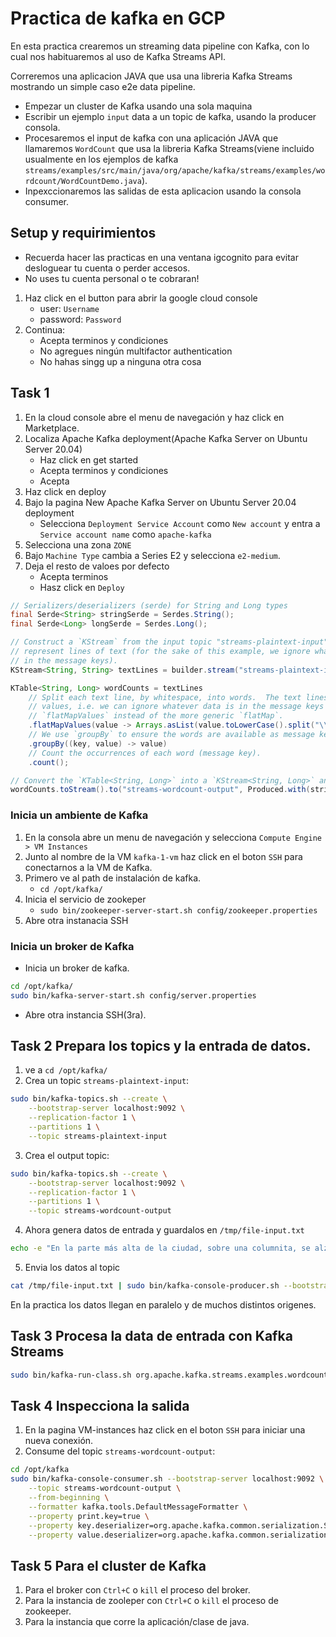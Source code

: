 # Practica de kafka en GCP

En esta practica crearemos un streaming data pipeline con Kafka, con lo cual nos habituaremos al uso de Kafka Streams API.


Correremos una aplicacion JAVA que usa una libreria Kafka Streams mostrando un simple caso e2e data pipeline.



- Empezar un cluster de Kafka usando una sola maquina
- Escribir un ejemplo `input` data a un topic de kafka, usando la producer consola.
- Procesaremos el input de kafka con una aplicación JAVA que llamaremos `WordCount` que usa la libreria Kafka Streams(viene incluido usualmente en los ejemplos de kafka `streams/examples/src/main/java/org/apache/kafka/streams/examples/wordcount/WordCountDemo.java`).
- Inpexccionaremos las salidas de esta aplicacion usando la consola consumer.



## Setup y requirimientos

- Recuerda hacer las practicas en una ventana igcognito para evitar desloguear tu cuenta o perder accesos.
- No uses tu cuenta personal o te cobraran!

1. Haz click en el button para abrir la google cloud console
    - user: `Username`
    - password: `Password`
2. Continua:
    - Acepta terminos y condiciones
    - No agregues ningún multifactor authentication
    - No hahas singg up a ninguna otra cosa

## Task 1

1. En la cloud console abre el menu de navegación y haz click en Marketplace.
2. Localiza Apache Kafka deployment(Apache Kafka Server on Ubuntu Server 20.04)
    - Haz click en get started
    - Acepta terminos y condiciones
    - Acepta
3. Haz click en deploy
4. Bajo la pagina New Apache Kafka Server on Ubuntu Server 20.04 deployment
    - Selecciona `Deployment Service Account` como `New account` y entra a `Service account name` como `apache-kafka`
5. Selecciona una zona `ZONE`
6. Bajo `Machine Type` cambia a Series E2 y selecciona `e2-medium`.
7. Deja el resto de valoes por defecto
    - Acepta terminos
    - Hasz click en `Deploy`


```java
// Serializers/deserializers (serde) for String and Long types
final Serde<String> stringSerde = Serdes.String();
final Serde<Long> longSerde = Serdes.Long();

// Construct a `KStream` from the input topic "streams-plaintext-input", where message values
// represent lines of text (for the sake of this example, we ignore whatever may be stored
// in the message keys).
KStream<String, String> textLines = builder.stream("streams-plaintext-input", Consumed.with(stringSerde, stringSerde));

KTable<String, Long> wordCounts = textLines
    // Split each text line, by whitespace, into words.  The text lines are the message
    // values, i.e. we can ignore whatever data is in the message keys and thus invoke
    // `flatMapValues` instead of the more generic `flatMap`.
    .flatMapValues(value -> Arrays.asList(value.toLowerCase().split("\\W+")))
    // We use `groupBy` to ensure the words are available as message keys
    .groupBy((key, value) -> value)
    // Count the occurrences of each word (message key).
    .count();

// Convert the `KTable<String, Long>` into a `KStream<String, Long>` and write to the output topic.
wordCounts.toStream().to("streams-wordcount-output", Produced.with(stringSerde, longSerde));
```


### Inicia un ambiente de Kafka

1. En la consola abre un menu de navegación y selecciona `Compute Engine > VM Instances`
2. Junto al nombre de la VM `kafka-1-vm` haz click en el boton `SSH` para conectarnos a la VM de Kafka.
3. Primero ve al path de instalación de kafka.
    - `cd /opt/kafka/`
4. Inicia el servicio de zookeper
    - `sudo bin/zookeeper-server-start.sh config/zookeeper.properties`
5. Abre otra instanacia SSH

### Inicia un broker de Kafka

- Inicia un broker de kafka.
```bash
cd /opt/kafka/
sudo bin/kafka-server-start.sh config/server.properties
```

- Abre otra instancia SSH(3ra).

## Task 2 Prepara los topics y la entrada de datos.

1. ve a `cd /opt/kafka/`
2. Crea un topic `streams-plaintext-input`:
```bash
sudo bin/kafka-topics.sh --create \
    --bootstrap-server localhost:9092 \
    --replication-factor 1 \
    --partitions 1 \
    --topic streams-plaintext-input
```
3. Crea el output topic:
```bash
sudo bin/kafka-topics.sh --create \
    --bootstrap-server localhost:9092 \
    --replication-factor 1 \
    --partitions 1 \
    --topic streams-wordcount-output
```
4. Ahora genera datos de entrada y guardalos en `/tmp/file-input.txt`
```bash
echo -e "En la parte más alta de la ciudad, sobre una columnita, se alzaba la estatua del Príncipe Feliz.\n Estaba toda revestida de madreselva de oro fino. Tenía, a guisa de ojos, dos centelleantes zafiros y un gran rubí rojo ardía en el puño de su espada." > /tmp/file-input.txt
```
5. Envia los datos al topic
```bash
cat /tmp/file-input.txt | sudo bin/kafka-console-producer.sh --bootstrap-server localhost:9092 --topic streams-plaintext-input
```
En la practica los datos llegan en paralelo y de muchos distintos origenes.


## Task 3 Procesa la data de entrada con Kafka Streams

```bash
sudo bin/kafka-run-class.sh org.apache.kafka.streams.examples.wordcount.WordCountDemo
```

## Task 4 Inspecciona la salida

1. En la pagina VM-instances haz click en el boton `SSH` para iniciar una nueva conexión.
2. Consume del topic `streams-wordcount-output`:
```bash
cd /opt/kafka
sudo bin/kafka-console-consumer.sh --bootstrap-server localhost:9092 \
    --topic streams-wordcount-output \
    --from-beginning \
    --formatter kafka.tools.DefaultMessageFormatter \
    --property print.key=true \
    --property key.deserializer=org.apache.kafka.common.serialization.StringDeserializer \
    --property value.deserializer=org.apache.kafka.common.serialization.LongDeserializer
```

## Task 5 Para el cluster de Kafka

1. Para el broker con `Ctrl+C` o `kill` el proceso del broker.
2. Para la instancia de zooleper con `Ctrl+C` o `kill` el proceso de zookeeper.
3. Para la instancia que corre la aplicación/clase de java.
